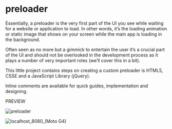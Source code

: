 # preloader

Essentially, a preloader is the very first part of the UI you see while waiting for a website or application to load. In other words, it’s the loading animation or static image that shows on your screen while the main app is loading in the background.

Often seen as no more but a gimmick to entertain the user it’s a crucial part of the UI and should not be overlooked in the development process as it plays a number of very important roles (we’ll cover this in a bit).

This little project contains steps on creating a custom preloader is HTML5, CSS£ and a JavaScript Library (jQuery).

Inline comments are available for quick guides, implementation and designing.

PREVIEW

![preloader](https://user-images.githubusercontent.com/78209972/197494647-a3fe412e-1557-4aa5-85e3-6cfb2743a551.gif)

![localhost_8080_(Moto G4)](https://user-images.githubusercontent.com/78209972/197494728-f5672798-54c7-4e00-82df-6f99ac3f6ed1.png)
